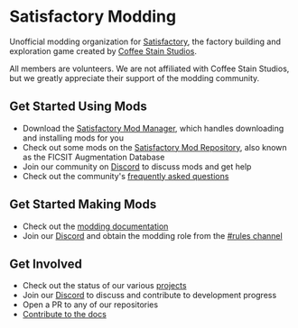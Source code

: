 # Satisfactory Modding

Unofficial modding organization for [Satisfactory](https://www.satisfactorygame.com/), the factory building and exploration game created by [Coffee Stain Studios](https://www.coffeestainstudios.com/).

All members are volunteers. We are not affiliated with Coffee Stain Studios, but we greatly appreciate their support of the modding community.

## Get Started Using Mods

- Download the [Satisfactory Mod Manager](https://github.com/satisfactorymodding/SatisfactoryModManager/releases), which handles downloading and installing mods for you
- Check out some mods on the [Satisfactory Mod Repository](https://ficsit.app/), also known as the FICSIT Augmentation Database
- Join our community on [Discord](https://discord.com/invite/xkVJ73E) to discuss mods and get help
- Check out the community's [frequently asked questions](https://docs.ficsit.app/satisfactory-modding/latest/faq.html)

## Get Started Making Mods

- Check out the [modding documentation](https://docs.ficsit.app/)
- Join our [Discord](https://discord.com/invite/xkVJ73E) and obtain the modding role from the [#rules channel](https://discord.com/channels/555424930502541343/555442202780762143)

## Get Involved

- Check out the status of our various [projects](https://github.com/orgs/satisfactorymodding/projects)
- Join our [Discord](https://discord.com/invite/xkVJ73E) to discuss and contribute to development progress
- Open a PR to any of our repositories
- [Contribute to the docs](https://github.com/satisfactorymodding/Documentation/blob/master/README.md)
